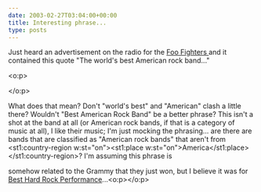 ```yaml
---
date: 2003-02-27T03:04:00+00:00
title: Interesting phrase...
type: posts
---
```

Just heard an advertisement on the radio for the [Foo Fighters ](https://www.foofighters.com)and it contained this quote "The world's best American rock band..."</span>

<?xml:namespace prefix = o ns =
"urn:schemas-microsoft-com:office:office" /?>



<o:p>

</o:p>

What does that mean? Don't "world's best" and "American" clash a little there? Wouldn't "Best American Rock Band" be a better phrase? This isn't a shot at the band at all (or American rock bands, if that is a category of music at all), I like their music; I'm just mocking the phrasing... are there are bands that are classified as "American rock bands" that aren't from <?xml:namespace
prefix = st1 ns = "urn:schemas-microsoft-com:office:smarttags"
/?><st1:country-region w:st="on"><st1:place w:st="on">America</st1:place></st1:country-region>? I'm assuming this phrase is

 somehow related to the Grammy that they just won, but I believe it was for [Best Hard Rock Performance](https://entertainment.msn.com/news/article.aspx?news=111227)...</span><o:p></o:p>

